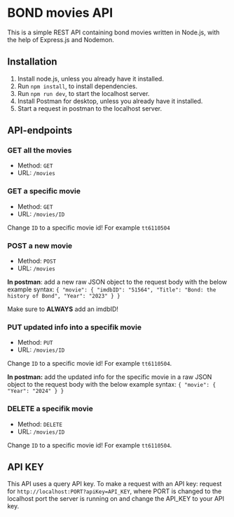 # BOND movies API

This is a simple REST API containing bond movies written in Node.js, with the help of Express.js and Nodemon.

## Installation

1. Install node.js, unless you already have it installed.
2. Run `npm install`, to install dependencies.
3. Run `npm run dev`, to start the localhost server.
4. Install Postman for desktop, unless you already have it installed.
5. Start a request in postman to the localhost server.

## API-endpoints

### GET all the movies

- Method: `GET`
- URL: `/movies`

### GET a specific movie

- Method: `GET`
- URL: `/movies/ID`

Change `ID` to a specific movie id! For example `tt6110504`

### POST a new movie

- Method: `POST`
- URL: `/movies`

**In postman**: add a new raw JSON object to the request body with the below example syntax:
`{
    "movie": {
        "imdbID": "51564",
        "Title": "Bond: the history of Bond",
        "Year": "2023"
    }
}`

Make sure to **ALWAYS** add an imdbID!

### PUT updated info into a specifik movie

- Method: `PUT`
- URL: `/movies/ID`

Change `ID` to a specific movie id! For example `tt6110504`.

**In postman:** add the updated info for the specific movie in a raw JSON object to the request body with the below example syntax: `{
    "movie": {
        "Year": "2024"
    }
}`

### DELETE a specifik movie

- Method: `DELETE`
- URL: `/movies/ID`

Change `ID` to a specific movie id! For example `tt6110504`.


## API KEY

This API uses a query API key. To make a request with an API key: request for `http://localhost:PORT?apiKey=API_KEY`, where PORT is changed to the localhost port the server is running on and change the API_KEY to your API key. 